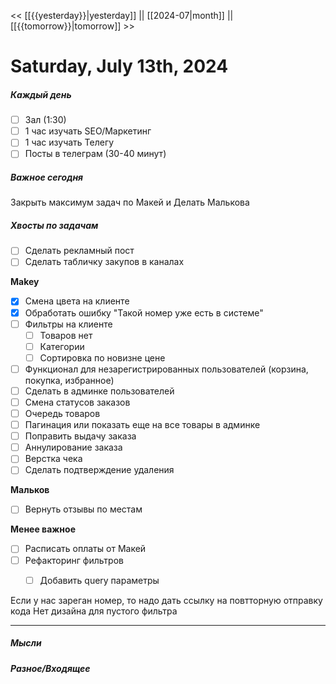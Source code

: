<< [[{{yesterday}}|yesterday]] || [[2024-07|month]] || [[{{tomorrow}}|tomorrow]] >>

# Saturday, July 13th, 2024

##### Каждый день
- [ ] Зал (1:30)
- [ ] 1 час изучать SEO/Маркетинг
- [ ] 1 час изучать Телегу
- [ ] Посты в телеграм  (30-40 минут)
##### Важное сегодня
Закрыть максимум задач по Макей и Делать Малькова

##### Хвосты по задачам
- [ ] Сделать рекламный пост
- [ ] Сделать табличку закупов в каналах

**Makey**
- [x] Смена цвета на клиенте
- [x] Обработать ошибку "Такой номер уже есть в системе"
- [ ] Фильтры на клиенте
	- [ ] Товаров нет
	- [ ] Категории
	- [ ] Сортировка по новизне цене
- [ ] Функционал для незарегистрированных пользователей (корзина, покупка, избранное)
- [ ] Сделать в админке пользователей
- [ ] Смена статусов заказов
- [ ] Очередь товаров
- [ ] Пагинация или показать еще на все товары в админке
- [ ] Поправить выдачу заказа
- [ ] Аннулирование заказа
- [ ] Верстка чека
- [ ] Сделать подтверждение удаления

**Мальков**
- [ ] Вернуть отзывы по местам

**Менее важное**
- [ ] Расписать оплаты от Макей 
- [ ] Рефакторинг фильтров
	- [ ] Добавить query параметры


Если у нас зареган номер, то надо дать ссылку на повтторную отправку кода
Нет дизайна для пустого фильтра


---

##### Мысли


##### Разное/Входящее
